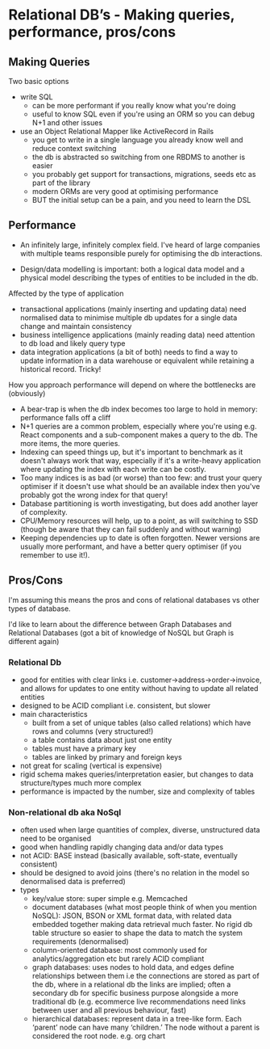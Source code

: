 # Relational DB’s - Making queries, performance, pros/cons

## Making Queries

Two basic options

- write SQL
  - can be more performant if you really know what you're doing
  - useful to know SQL even if you're using an ORM so you can debug N+1 and other issues
- use an Object Relational Mapper like ActiveRecord in Rails
  - you get to write in a single language you already know well and reduce context switching
  - the db is abstracted so switching from one RBDMS to another is easier
  - you probably get support for transactions, migrations, seeds etc as part of the library
  - modern ORMs are very good at optimising performance
  - BUT the initial setup can be a pain, and you need to learn the DSL

## Performance

- An infinitely large, infinitely complex field. I've heard of large companies with multiple teams responsible purely for optimising the db interactions.

- Design/data modelling is important: both a logical data model and a physical model describing the types of entities to be included in the db.

Affected by the type of application

- transactional applications (mainly inserting and updating data) need normalised data to minimise multiple db updates for a single data change and maintain consistency
- business intelligence applications (mainly reading data) need attention to db load and likely query type
- data integration applications (a bit of both) needs to find a way to update information in a data warehouse or equivalent while retaining a historical record. Tricky!

How you approach performance will depend on where the bottlenecks are (obviously)

- A bear-trap is when the db index becomes too large to hold in memory: performance falls off a cliff
- N+1 queries are a common problem, especially where you're using e.g. React components and a sub-component makes a query to the db. The more items, the more queries.
- Indexing can speed things up, but it's important to benchmark as it doesn't always work that way, especially if it's a write-heavy application where updating the index with each write can be costly.
- Too many indices is as bad (or worse) than too few: and trust your query optimiser if it doesn't use what should be an available index then you've probably got the wrong index for that query!
- Database partitioning is worth investigating, but does add another layer of complexity.
- CPU/Memory resources will help, up to a point, as will switching to SSD (though be aware that they can fail suddenly and without warning)
- Keeping dependencies up to date is often forgotten. Newer versions are usually more performant, and have a better query optimiser (if you remember to use it!).

## Pros/Cons

I'm assuming this means the pros and cons of relational databases vs other types of database.

I'd like to learn about the difference between Graph Databases and Relational Databases (got a bit of knowledge of NoSQL but Graph is different again)

### Relational Db

- good for entities with clear links i.e. customer->address->order->invoice, and allows for updates to one entity without having to update all related entities
- designed to be ACID compliant i.e. consistent, but slower
- main characteristics
  - built from a set of unique tables (also called relations) which have rows and columns (very structured!)
  - a table contains data about just one entity
  - tables must have a primary key
  - tables are linked by primary and foreign keys
- not great for scaling (vertical is expensive)
- rigid schema makes queries/interpretation easier, but changes to data structure/types much more complex
- performance is impacted by the number, size and complexity of tables

### Non-relational db aka NoSql

- often used when large quantities of complex, diverse, unstructured data need to be organised
- good when handling rapidly changing data and/or data types
- not ACID: BASE instead (basically available, soft-state, eventually consistent)
- should be designed to avoid joins (there's no relation in the model so denormalised data is preferred)
- types
  - key/value store: super simple e.g. Memcached
  - document databases (what most people think of when you mention NoSQL): JSON, BSON or XML format data, with related data embedded together making data retrieval much faster. No rigid db table structure so easier to shape the data to match the system requirements (denormalised)
  - column-oriented database: most commonly used for analytics/aggregation etc but rarely ACID compliant
  - graph databases: uses nodes to hold data, and edges define relationships between them i.e the connections are stored as part of the db, where in a relational db the links are implied; often a secondary db for specific business purpose alongside a more traditional db (e.g. ecommerce live recommendations need links between user and all previous behaviour, fast)
  - hierarchical databases: represent data in a tree-like form. Each ‘parent’ node can have many ‘children.’ The node without a parent is considered the root node. e.g. org chart
